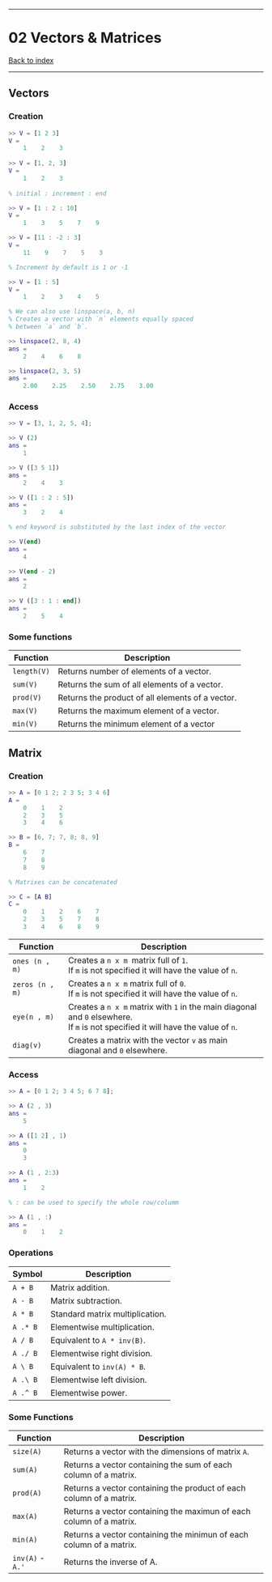 
---
# 02 Vectors & Matrices

[Back to index](../index.md)

---

## Vectors
### Creation

```matlab
>> V = [1 2 3]
V = 
	1    2    3
    
>> V = [1, 2, 3]
V = 
	1    2    3
	
% initial : increment : end

>> V = [1 : 2 : 10]
V = 
	1    3    5    7    9

>> V = [11 : -2 : 3]
V = 
	11    9    7    5    3

% Increment by default is 1 or -1

>> V = [1 : 5]
V = 
	1    2    3    4    5

% We can also use linspace(a, b, n)
% Creates a vector with `n` elements equally spaced
% between `a` and `b`. 

>> linspace(2, 8, 4)
ans = 
	2    4    6    8

>> linspace(2, 3, 5)
ans = 
	2.00    2.25    2.50    2.75    3.00
```

### Access

```matlab
>> V = [3, 1, 2, 5, 4];

>> V (2)
ans =
	1

>> V ([3 5 1])
ans =
	2    4    3

>> V ([1 : 2 : 5])
ans =
	3    2    4

% end keyword is substituted by the last index of the vector

>> V(end)
ans =
	4

>> V(end - 2)
ans =
	2

>> V ([3 : 1 : end])
ans =
	2    5    4
```

### Some functions

| Function | Description |
| ---- | ---- |
| `length(V)` | Returns number of elements of a vector. |
| `sum(V)` | Returns the sum of all elements of a vector. |
| `prod(V)` | Returns the product of all elements of a vector. |
| `max(V)` | Returns the maximum element of a vector. |
| `min(V)` | Returns the minimum element of a vector |

## Matrix
### Creation

```matlab
>> A = [0 1 2; 2 3 5; 3 4 6]
A =
	0    1    2
	2    3    5
	3    4    6

>> B = [6, 7; 7, 8; 8, 9]
B =
	6    7
	7    8
	8    9

% Matrixes can be concatenated

>> C = [A B]
C =
	0    1    2    6    7
	2    3    5    7    8
	3    4    6    8    9
```

| Function | Description |
| ---- | ---- |
| `ones (n , m)` | Creates a `n x m `matrix full of `1`.<br>If `m` is not specified it will have the value of `n`. |
| `zeros (n , m)` | Creates a `n x m` matrix full of `0`.<br>If `m` is not specified it will have the value of `n`. |
| `eye(n , m)` | Creates a `n x m` matrix with `1` in the main diagonal and `0` elsewhere.<br>If `m` is not specified it will have the value of `n`. |
| `diag(v)` | Creates a matrix with the vector `v` as main diagonal and `0` elsewhere. |
### Access

```matlab
>> A = [0 1 2; 3 4 5; 6 7 8];

>> A (2 , 3)
ans =
	5

>> A ([1 2] , 1)
ans =
	0
	3

>> A (1 , 2:3)
ans =
	1    2

% : can be used to specify the whole row/columm

>> A (1 , :)
ans =
	0    1    2
```


### Operations

| Symbol | Description |
| ---- | ---- |
| `A + B` | Matrix addition.  |
| `A - B` | Matrix subtraction.  |
| `A * B` | Standard matrix multiplication. |
| `A .* B` | Elementwise multiplication. |
| `A / B` | Equivalent to `A * inv(B)`. |
| `A ./ B` | Elementwise right division. |
| `A \ B` | Equivalent to `inv(A) * B`. |
| `A .\ B` | Elementwise left division. |
| `A .^ B` | Elementwise power. |

### Some Functions

| Function | Description |
| ---- | ---- |
| `size(A)` | Returns a vector with the dimensions of matrix `A`. |
| `sum(A)` | Returns a vector containing the sum of each column of a matrix. |
| `prod(A)` | Returns a vector containing the product of each column of a matrix. |
| `max(A)` | Returns a vector containing the maximun of each column of a matrix. |
| `min(A)` | Returns a vector containing the minimun of each column of a matrix. |
| `inv(A)` - `A.'` | Returns the inverse of A. |
